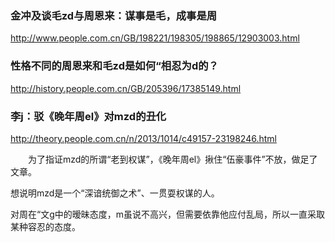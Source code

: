 ### 金冲及谈毛zd与周恩来：谋事是毛，成事是周
http://www.people.com.cn/GB/198221/198305/198865/12903003.html

### 性格不同的周恩来和毛zd是如何“相忍为d的？
http://history.people.com.cn/GB/205396/17385149.html

### 李j：驳《晚年周el》对mzd的丑化
http://theory.people.com.cn/n/2013/1014/c49157-23198246.html

　　为了指证mzd的所谓“老到权谋”，《晚年周el》揪住“伍豪事件”不放，做足了文章。

想说明mzd是一个“深谙统御之术”、一贯耍权谋的人。

对周在“文g中的暧昧态度，m虽说不高兴，但需要依靠他应付乱局，所以一直采取某种容忍的态度。
